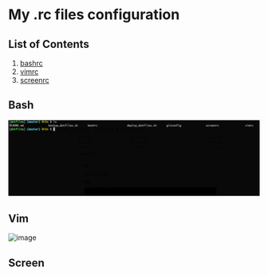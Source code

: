 # My .rc files configuration

## List of Contents
1. [bashrc](#bash)
2. [vimrc](#vim)
3. [screenrc](#screen)

## Bash
![](./screenshot/bashScreenshot.png)

## Vim
![image](http://www.giphy.com/gifs/ggoGEiZ4J3Kq1kM1aK)


## Screen

